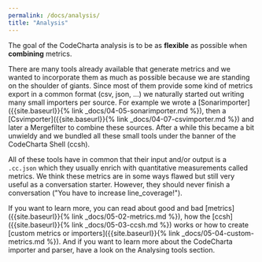```yaml
---
permalink: /docs/analysis/
title: "Analysis"
---
```


The goal of the CodeCharta analysis is to be as **flexible** as possible when **combining** metrics.

There are many tools already available that generate metrics and we wanted to incorporate them as much as possible because we are standing on the shoulder of giants. Since most of them provide some kind of metrics export in a common format (csv, json, ...) we naturally started out writing many small importers per source. For example we wrote a [Sonarimporter]({{site.baseurl}}{% link _docs/04-05-sonarimporter.md %}), then a [Csvimporter]({{site.baseurl}}{% link _docs/04-07-csvimporter.md %}) and later a Mergefilter to combine these sources. After a while this became a bit unwieldy and we bundled all these small tools under the banner of the CodeCharta Shell (ccsh).

All of these tools have in common that their input and/or output is a `.cc.json` which they usually enrich with quantitative measurements called metrics. We think these metrics are in some ways flawed but still very useful as a conversation starter. However, they should never finish a conversation ("You have to increase line_coverage!").

If you want to learn more, you can read about good and bad [metrics]({{site.baseurl}}{% link _docs/05-02-metrics.md %}), how the [ccsh]({{site.baseurl}}{% link _docs/05-03-ccsh.md %}) works or how to create [custom metrics or importers]({{site.baseurl}}{% link _docs/05-04-custom-metrics.md %}). And if you want to learn more about the CodeCharta importer and parser, have a look on the Analysing tools section.
